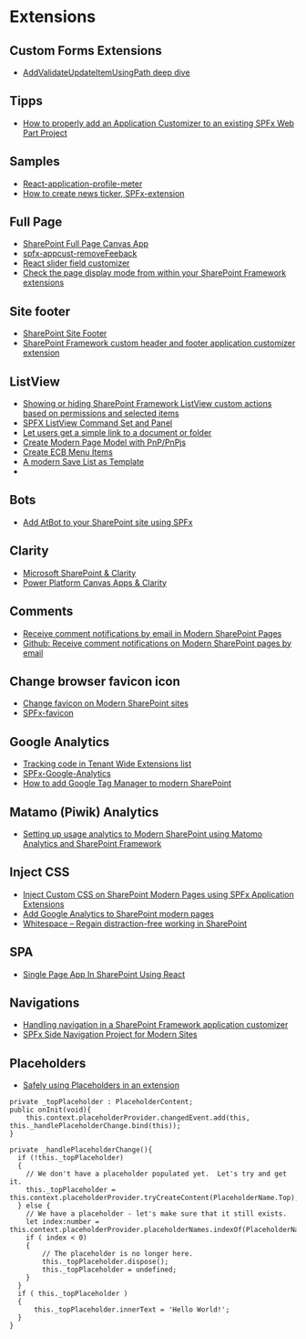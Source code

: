 # Extensions

## Custom Forms Extensions

- [AddValidateUpdateItemUsingPath deep dive](https://mgwdevcom.wordpress.com/2022/09/16/addvalidateupdateitemusingpath-deep-dive/)

## Tipps

- [How to properly add an Application Customizer to an existing SPFx Web Part Project](http://www.dotnetmafia.com/blogs/dotnettipoftheday/archive/2019/01/08/how-to-properly-add-an-application-customizer-to-an-existing-spfx-web-part-project.aspx)

## Samples

- [React-application-profile-meter](https://github.com/sprider/spfx-extensions/tree/master/react-application-profile-meter)
- [How to create news ticker, SPFx-extension](https://letslearnoffice365.wordpress.com/2019/03/22/news-ticker-spfx-extension/)

## Full Page

- [SharePoint Full Page Canvas App](https://github.com/aflyen/spfx-extension-fullpagecanvas)
- [spfx-appcust-removeFeeback](https://github.com/StfBauer/spfx-appcust-removeFeeback)
- [React slider field customizer](http://tricky-sharepoint.blogspot.ch/2017/07/sharepoint-framework-extensions-react.html)
- [Check the page display mode from within your SharePoint Framework extensions](https://www.eliostruyf.com/check-page-mode-from-within-spfx-extensions)

## Site footer

- [SharePoint Site Footer](https://docs.microsoft.com/en-us/sharepoint/dev/features/site-footer)
- [SharePoint Framework custom header and footer application customizer extension](https://github.com/dannyjessee/SPFxHeaderFooter)

## ListView

- [Showing or hiding SharePoint Framework ListView custom actions based on permissions and selected items](https://www.eliostruyf.com/showing-or-hiding-sharepoint-framework-listview-custom-actions-based-on-permissions-and-selected-items)
- [SPFX ListView Command Set and Panel](https://ypcode.wordpress.com/2019/01/03/spfx-listview-command-set-and-panel/)
- [Let users get a simple link to a document or folder](https://jonasbjerke.wordpress.com/2019/01/06/extending-sharepoint-let-users-get-a-regular-link-to-a-document-or-folder/)
- [Create Modern Page Model with PnP/PnPjs](http://www.federicoporceddu.com/2019/03/16/modern-page-model-with-pnp-pnpjs/)
- [Create ECB Menu Items](http://www.sharepointpals.com/post/Step-by-Step-Procedure-to-Create-Custom-Context-Menu-in-Edit-Control-Block-Using-SPFx-Extension-in-SharePoint-Modern-Lists)
- [A modern Save List as Template](https://ypcode.wordpress.com/2019/04/15/a-modern-save-list-as-template/)
- [](https://github.com/fredupstair/react-command-page-model-pnpjs)

## Bots

- [Add AtBot to your SharePoint site using SPFx](https://blog.getbizzy.io/add-bizzy-to-your-sharepoint-site-using-spfx-ab7ed97b856c)


## Clarity

- [Microsoft SharePoint & Clarity](https://grazfuchs.net/post/sharepointclarity/)
- [Power Platform Canvas Apps & Clarity](https://grazfuchs.net/post/canvasappsclarity/)

## Comments

- [Receive comment notifications by email in Modern SharePoint Pages](http://sharepoint.handsontek.net/2018/08/13/receive-comment-notification-by-email-in-modern-sharepoint-pages)
- [Github: Receive comment notifications on Modern SharePoint pages by email](https://github.com/joaoferreira/Comments-Notifications-On-Modern-SharePoint-Pages)

## Change browser favicon icon

- [Change favicon on Modern SharePoint sites](http://sharepoint.handsontek.net/2018/08/24/change-favicon-on-modern-sharepoint-sites)
- [SPFx-favicon](https://github.com/joaoferreira/SPFx-favicon)

## Google Analytics

- [Tracking code in Tenant Wide Extensions list](http://www.expiscornovus.com/2019/01/02/tracking-code-in-tenant-wide-extensions-list/)
- [SPFx-Google-Analytics](https://github.com/joaoferreira/SPFx-Google-Analytics/)
- [How to add Google Tag Manager to modern SharePoint](https://sharepoint.handsontek.net/2019/04/21/how-to-add-google-tag-manager-globally-to-sharepoint-online/)

## Matamo (Piwik) Analytics

- [Setting up usage analytics to Modern SharePoint using Matomo Analytics and SharePoint Framework](https://blog.lsonline.fr/2019/05/11/setup-matomo-analytics-to-modern-sharepoint-from-any-platform/)

## Inject CSS

- [Inject Custom CSS on SharePoint Modern Pages using SPFx Application Extensions](https://tahoeninjas.blog/2018/10/29/update-inject-custom-css-on-sharepoint-modern-pages-using-spfx-application-extensions/)
- [Add Google Analytics to SharePoint modern pages](https://joelfmrodrigues.wordpress.com/2019/01/10/add-google-analytics-to-sharepoint-modern-pages/)
- [Whitespace – Regain distraction-free working in SharePoint](https://n8d.at/blog/whitespace-regain-distraction-free-working-in-sharepoint/?utm_content=bufferd23ab&utm_medium=social&utm_source=twitter.com&utm_campaign=buffer)

## SPA

- [Single Page App In SharePoint Using React](https://www.c-sharpcorner.com/article/single-page-app-in-sharepoint/)

## Navigations

- [Handling navigation in a SharePoint Framework application customizer](https://www.eliostruyf.com/handling-navigation-in-a-sharepoint-framework-application-customizer)
- [SPFx Side Navigation Project for Modern Sites](https://thomasdaly.net/2020/06/09/spfx-side-navigation-project-for-modern-sites/)

## Placeholders

- [Safely using Placeholders in an extension](https://github.com/SharePoint/sp-dev-docs/wiki/Safely-using-Placeholders-in-an-extension)

```tsx
private _topPlaceholder : PlaceholderContent;
public onInit(void){
    this.context.placeholderProvider.changedEvent.add(this, this._handlePlaceholderChange.bind(this));
}

private _handlePlaceholderChange(){
  if (!this._topPlaceholder)
  {
    // We don't have a placeholder populated yet.  Let's try and get it.
    this._topPlaceholder = this.context.placeholderProvider.tryCreateContent(PlaceholderName.Top);
  } else {
    // We have a placeholder - let's make sure that it still exists.
    let index:number = this.context.placeholderProvider.placeholderNames.indexOf(PlaceholderName.Top);
    if ( index < 0)
    {
        // The placeholder is no longer here.
        this._topPlaceholder.dispose();
        this._topPlaceholder = undefined;
    }
  }
  if ( this._topPlaceholder )
  {
      this._topPlaceholder.innerText = 'Hello World!';
  }
}
```